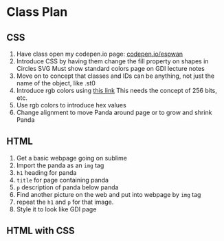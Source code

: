 # Class Plan

## CSS
 
  1. Have class open my codepen.io page: [codepen.io/espwan](codepen.io/espwan)
  2. Introduce CSS by having them change the fill property on shapes in Circles SVG
     Must show standard colors page on GDI lecture notes
  3. Move on to concept that classes and IDs can be anything, not just the name of 
     the object, like .st0
  4. Introduce rgb colors using [this link](http://www.w3schools.com/cssref/css_colors.asp)
     This needs the concept of 256 bits, etc.
  5. Use rgb colors to introduce hex values
  6. Change alignment to move Panda around page or to grow and shrink Panda


## HTML

  1. Get a basic webpage going on sublime
  2. Import the panda as an `img` tag
  3. `h1` heading for panda
  4. `title` for page containing panda
  5. `p` description of panda below panda
  6. Find another picture on the web and put into webpage by `img` tag
  7. repeat the `h1` and `p` for that image.
  8. Style it to look like GDI page

## HTML with CSS
